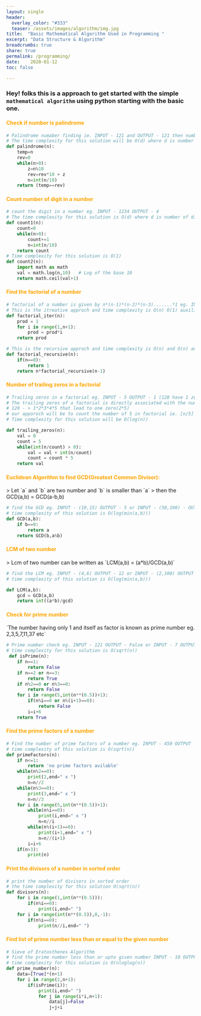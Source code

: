 ```yaml
---
layout: single
header:
  overlay_color: "#333"
  teaser: /assets/images/algorithm/img.jpg
title:  "Basic Mathematical Algorithm Used in Programming "
excerpt: "Data Structure & Algorithm"
breadcrumbs: true
share: true
permalink: /programming/
date:    2020-01-12 
toc: false

---
```

### Hey! folks this is a approach to get started with the simple `mathematical algorithm` using python starting with the basic one.

<h4 style="color:orange;">Check if number is palindrome</h4>

```python
# Palindrome numaber finding ie. INPUT - 121 and OUTPUT - 121 then number is palindrome
# The time complexity for this solution will be O(d) where d is number of digit
def palindrome(n):
    temp=n  
    rev=0
    while(n>0):
        z=n%10         
        rev=rev*10 + z
        n=int(n/10)
    return (temp==rev)
```
<h4 style="color:orange;">Count number of digit in a number</h4>

```python
# count the digit in a number eg. INPUT - 1234 OUTPUT - 4
# The time complexity for this solution is O(d) where d is number of digit  
def count1(n):      
    count=0
    while(n>0):
        count+=1
        n=int(n/10)
    return count
# Time complexity for this solution is O(1) 
def count2(n):             
    import math as math
    val = math.log(n,10)   # Log of the base 10 
    return math.ceil(val+1)
```
<h4 style="color:orange;">Find the factorial of a number</h4>

```python
# factorial of a number is given by n*(n-1)*(n-2)*(n-3).......*1 eg. INPUT - 5 OUTPUT - 120 (5*4*3*3*1)
# This is the itreative approch and time complexity is O(n) O(1) auxiliary space
def factorial_iter(n):   
    prod = 1
    for i in range(1,n+1):
        prod = prod*i
    return prod

# This is the recursive approch and time complexity is O(n) and O(n) auxiliary space
def factorial_recursive(n):   
    if(n==0):
        return 1
    return n*factorial_recursive(n-1)

```

<h4 style="color:orange;">Number of trailing zeros in a factorial</h4>

```python
# Trailing zeros in a factorial eg. INPUT - 5 OUTPUT - 1 (120 have 1 zero) or INPUT - 10(3628800 have 2 zero) OUTPUT - 2
# The trailing zeros of a factorial is directly associated with the numbare of 5 in its factor
# 120 - > 1*2*3*4*5 that lead to one zero(2*5)
# our apporoch will be to count the number of 5 in factorial ie. [n/5] + [n/25] + [n/125] ... 
# Time complexity for this solution will be O(log(n))

def trailing_zeros(n):
    val = 0
    count = 5
    while(int(n/count) > 0):
        val = val + int(n/count)
        count = count * 5
    return val
```

<h4 style="color:orange;">Euclidean Algorithm to find GCD(Greatest Common Divisor):</h4>
> Let `a` and `b` are two number and `b` is smaller than `a`
> then the GCD(a,b) = GCD(a-b,b)

```python
# find the GCD eg. INPUT - (10,15) OUTPUT - 5 or INPUT - (50,100) - OUTPUT - 50
# time complexity of this solution is O(log(min(a,b)))
def GCD(a,b):
    if b==0:
        return a
    return GCD(b,a%b)
```
<h4 style="color:orange;">LCM of two number</h4>
> Lcm of two number can be written as `LCM(a,b) = (a*b)/GCD(a,b)`

```python
# find the LCM eg. INPUT - (4,6) OUTPUT - 12 or INPUT - (2,100) OUTPUT - 100
# time complexity of this solution is O(log(min(a,b)))

def LCM(a,b):
    gcd = GCD(a,b)
    return int((a*b)/gcd)
```

<h4 style="color:orange;">Check for prime number</h4>
`The number having only 1 and itself as factor is known as prime number eg. 2,3,5,7,11,37 etc`

```python
# Prime number check eg. INPUT - 121 OUTPUT - False or INPUT - 7 OUTPUT - True
# time complexity for this solution is O(sqrt(n))
 def isPrime(n):
    if n==1:
        return False
    if n==2 or n==3:
        return True
    if n%2==0 or n%3==0:
        return False
    for i in range(5,int(n**(0.5))+1):  
        if(n%i==0 or n%(i+1)==0):
            return False
        i=i+6
    return True
```
<h4 style="color:orange;">Find the prime factors of a number</h4>

```python
# Find the number of prime factors of a number eg. INPUT - 450 OUTPUT - 2*2*3*3*5(450)
# time complexity of this solution is O(sqrt(n))
def primeFactors(n):
    if n<=1:
        return 'no prime factors avilable'
    while(n%2==0):
        print(2,end=" x ")
        n=n//2
    while(n%3==0):
        print(3,end=" x ")
        n=n//3
    for i in range(5,int(n**(0.5))+1):
        while(n%i==0):
            print(i,end=" x ")
            n=n//i
        while(n%(i+1)==0):
            print(i+1,end=" x ")
            n=n//(i+1)
        i=i+6
    if(n>3):
        print(n)
```
<h4 style="color:orange;">Print the divisors of a number in sorted order</h4>

```python
# print the number of divisors in sorted order
# the time complexity for this solution O(sqrt(n))
def divisors(n):
    for i in range(1,int(n**(0.5))):
        if(n%i==0):
            print(i,end=" ")
    for i in range(int(n**(0.5)),0,-1):
        if(n%i==0):
            print(n//i,end=" ")
```
<h4 style="color:orange;">Find list of prime number less than or equal to the given number</h4>

```python
# Sieve of Eratosthenes Algorithm
# find the prime number less than or upto given number INPUT - 10 OUTPUT - 2,3,5,7
# time complexity for this solution is O(nloglog(n))
def prime_number(n):
    data=[True]*(n+1)
    for i in range(2,n+1):
        if(isPrime(i)):
            print(i,end=" ")
            for j in range(i*i,n+1):
                data[j]=False
                j=j+i
     
```